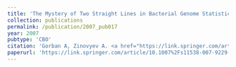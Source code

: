 ```yaml
---
title: 'The Mystery of Two Straight Lines in Bacterial Genome Statistics'
collection: publications
permalink: /publication/2007_pub017
year: 2007
pubtype: 'CBO'
citation: 'Gorban A, Zinovyev A. <a href="https://link.springer.com/article/10.1007%2Fs11538-007-9229-6">The Mystery of Two Straight Lines in Bacterial Genome Statistics</a>. 2007. <i>Bulletin of Mathematical Biology</i> 69: 2429-2442'
paperurl: 'https://link.springer.com/article/10.1007%2Fs11538-007-9229-6'
---
```

